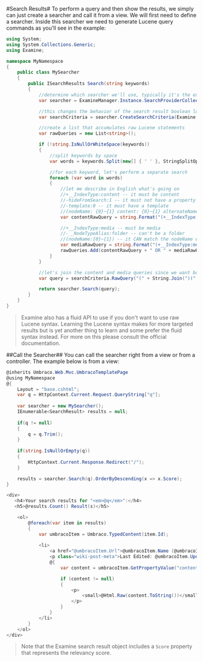 #Search Results#
To perform a query and then show the results, we simply can just create a searcher and call it from a view.  We will first need to define a searcher.  Inside this searcher we need to generate Lucene query commands as you'll see in the example:

```c#
using System;
using System.Collections.Generic;
using Examine;

namespace MyNamespace
{
    public class MySearcher
    {
        public ISearchResults Search(string keywords)
        {
            //determine which searcher we'll use, typically it's the external one
            var searcher = ExamineManager.Instance.SearchProviderCollection["ExternalSearcher"];

            //this changes the behavior of the search result boolean logic
            var searchCriteria = searcher.CreateSearchCriteria(Examine.SearchCriteria.BooleanOperation.Or);

            //create a list that accumulates raw Lucene statements
            var rawQueries = new List<string>();

            if (!string.IsNullOrWhiteSpace(keywords))
            {
                //split keywords by space
                var words = keywords.Split(new[] { ' ' }, StringSplitOptions.RemoveEmptyEntries);

                //for each keyword, let's perform a separate search
                foreach (var word in words)
                {
                    //let me describe in English what's going on
                    //+__IndexType:content -- it must be content
                    //-hideFromSearch:1 -- it must not have a property named hideFromSearch that has a 1
                    //-template:0 -- it must have a template
                    //(nodeName: {0}~{1} content: {0}~{1} alternateName: {0}~{1}) -- it CAN match property nodeName OR content OR alternateName with this word and it's fuzzyness must be in range
                    var contentRawQuery = string.Format("(+__IndexType:content -hideFromSearch:1 -template:0 && (nodeName: {0}~{1} content: {0}~{1} alternateName: {0}~{1}))", word, 0.5);

                    //+__IndexType:media -- must be media
                    //-__NodeTypeAlias:folder -- can't be a folder
                    //(nodeName:{0}~{1}) -- it CAN match the nodeName with fuzzyness
                    var mediaRawQuery = string.Format("(+__IndexType:media -__NodeTypeAlias:folder && (nodeName:{0}~{1}))", word, 0.5);
                    rawQueries.Add(contentRawQuery + " OR " + mediaRawQuery);
                }
            }

            //let's join the content and media queries since we want both to show in this case
            var query = searchCriteria.RawQuery("(" + String.Join(")(", rawQueries) + ")");

            return searcher.Search(query);
        }
    }
}
```

>Examine also has a fluid API to use if you don't want to use raw Lucene syntax.  Learning the Lucene syntax makes for more targeted results but is yet another thing to learn and some prefer the fluid syntax instead. For more on this please consult the official documentation.

##Call the Searcher##
You can call the searcher right from a view or from a controller.  The example below is from a view:

```c#
@inherits Umbraco.Web.Mvc.UmbracoTemplatePage
@using MyNamespace
@{
    Layout = "base.cshtml";
    var q = HttpContext.Current.Request.QueryString["q"];
    
    var searcher = new MySearcher();
    IEnumerable<SearchResult> results = null;
    
    if(q != null)
    {
        q = q.Trim();
    }
    
    if(string.IsNullOrEmpty(q))
    {
        HttpContext.Current.Response.Redirect("/");
    }

    results = searcher.Search(q).OrderByDescending(x => x.Score);
}

<div>
   <h4>Your search results for "<em>@q</em>":</h4>
   <h5>@results.Count() Result(s)</h5>

    <ol>
        @foreach(var item in results)
        {
            var umbracoItem = Umbraco.TypedContent(item.Id);
            
            <li>
                <a href="@umbracoItem.Url">@umbracoItem.Name (@umbracoItem.Parent.Name)</a>
                <p class="wiki-post-meta">Last Edited: @umbracoItem.UpdateDate</p>
                @{
                    var content = umbracoItem.GetPropertyValue("content");

                    if (content != null)
                    {
                        <p>
                            <small>@Html.Raw(content.ToString())</small>
                        </p>
                    }
                }
            </li>    
        }
    </ol>
</div>
```
>Note that the Examine search result object includes a `Score` property that represents the relevancy score.
